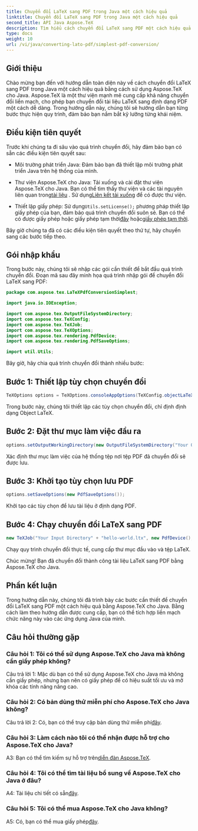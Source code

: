 ```yaml
---
title: Chuyển đổi LaTeX sang PDF trong Java một cách hiệu quả
linktitle: Chuyển đổi LaTeX sang PDF trong Java một cách hiệu quả
second_title: API Java Aspose.TeX
description: Tìm hiểu cách chuyển đổi LaTeX sang PDF một cách hiệu quả bằng Aspose.TeX cho Java. Hãy làm theo hướng dẫn từng bước của chúng tôi để tích hợp liền mạch vào các ứng dụng Java của bạn.
type: docs
weight: 10
url: /vi/java/converting-lato-pdf/simplest-pdf-conversion/
---
```

## Giới thiệu

Chào mừng bạn đến với hướng dẫn toàn diện này về cách chuyển đổi LaTeX sang PDF trong Java một cách hiệu quả bằng cách sử dụng Aspose.TeX cho Java. Aspose.TeX là một thư viện mạnh mẽ cung cấp khả năng chuyển đổi liền mạch, cho phép bạn chuyển đổi tài liệu LaTeX sang định dạng PDF một cách dễ dàng. Trong hướng dẫn này, chúng tôi sẽ hướng dẫn bạn từng bước thực hiện quy trình, đảm bảo bạn nắm bắt kỹ lưỡng từng khái niệm.

## Điều kiện tiên quyết

Trước khi chúng ta đi sâu vào quá trình chuyển đổi, hãy đảm bảo bạn có sẵn các điều kiện tiên quyết sau:

- Môi trường phát triển Java: Đảm bảo bạn đã thiết lập môi trường phát triển Java trên hệ thống của mình.

-  Thư viện Aspose.TeX cho Java: Tải xuống và cài đặt thư viện Aspose.TeX cho Java. Bạn có thể tìm thấy thư viện và các tài nguyên liên quan trong[tài liệu](https://reference.aspose.com/tex/java/) . Sử dụng[Liên kết tải xuống](https://releases.aspose.com/tex/java/) để có được thư viện.

-  Thiết lập giấy phép: Sử dụng`Utils.setLicense();` phương pháp thiết lập giấy phép của bạn, đảm bảo quá trình chuyển đổi suôn sẻ. Bạn có thể có được giấy phép hoặc giấy phép tạm thời[đây](https://purchase.aspose.com/buy) hoặc[giấy phép tạm thời](https://purchase.aspose.com/temporary-license/).

Bây giờ chúng ta đã có các điều kiện tiên quyết theo thứ tự, hãy chuyển sang các bước tiếp theo.

## Gói nhập khẩu

Trong bước này, chúng tôi sẽ nhập các gói cần thiết để bắt đầu quá trình chuyển đổi. Đoạn mã sau đây minh họa quá trình nhập gói để chuyển đổi LaTeX sang PDF:

```java
package com.aspose.tex.LaTeXPdfConversionSimplest;

import java.io.IOException;

import com.aspose.tex.OutputFileSystemDirectory;
import com.aspose.tex.TeXConfig;
import com.aspose.tex.TeXJob;
import com.aspose.tex.TeXOptions;
import com.aspose.tex.rendering.PdfDevice;
import com.aspose.tex.rendering.PdfSaveOptions;

import util.Utils;
```

Bây giờ, hãy chia quá trình chuyển đổi thành nhiều bước:

## Bước 1: Thiết lập tùy chọn chuyển đổi

```java
TeXOptions options = TeXOptions.consoleAppOptions(TeXConfig.objectLaTeX());
```

Trong bước này, chúng tôi thiết lập các tùy chọn chuyển đổi, chỉ định định dạng Object LaTeX.

## Bước 2: Đặt thư mục làm việc đầu ra

```java
options.setOutputWorkingDirectory(new OutputFileSystemDirectory("Your Output Directory"));
```

Xác định thư mục làm việc của hệ thống tệp nơi tệp PDF đã chuyển đổi sẽ được lưu.

## Bước 3: Khởi tạo tùy chọn lưu PDF

```java
options.setSaveOptions(new PdfSaveOptions());
```

Khởi tạo các tùy chọn để lưu tài liệu ở định dạng PDF.

## Bước 4: Chạy chuyển đổi LaTeX sang PDF

```java
new TeXJob("Your Input Directory" + "hello-world.ltx", new PdfDevice(), options).run();
```

Chạy quy trình chuyển đổi thực tế, cung cấp thư mục đầu vào và tệp LaTeX.

Chúc mừng! Bạn đã chuyển đổi thành công tài liệu LaTeX sang PDF bằng Aspose.TeX cho Java.

## Phần kết luận

Trong hướng dẫn này, chúng tôi đã trình bày các bước cần thiết để chuyển đổi LaTeX sang PDF một cách hiệu quả bằng Aspose.TeX cho Java. Bằng cách làm theo hướng dẫn được cung cấp, bạn có thể tích hợp liền mạch chức năng này vào các ứng dụng Java của mình.

## Câu hỏi thường gặp

### Câu hỏi 1: Tôi có thể sử dụng Aspose.TeX cho Java mà không cần giấy phép không?

Câu trả lời 1: Mặc dù bạn có thể sử dụng Aspose.TeX cho Java mà không cần giấy phép, nhưng bạn nên có giấy phép để có hiệu suất tối ưu và mở khóa các tính năng nâng cao.

### Câu hỏi 2: Có bản dùng thử miễn phí cho Aspose.TeX cho Java không?

 Câu trả lời 2: Có, bạn có thể truy cập bản dùng thử miễn phí[đây](https://releases.aspose.com/).

### Câu hỏi 3: Làm cách nào tôi có thể nhận được hỗ trợ cho Aspose.TeX cho Java?

 A3: Bạn có thể tìm kiếm sự hỗ trợ trên[diễn đàn Aspose.TeX](https://forum.aspose.com/c/tex/47).

### Câu hỏi 4: Tôi có thể tìm tài liệu bổ sung về Aspose.TeX cho Java ở đâu?

 A4: Tài liệu chi tiết có sẵn[đây](https://reference.aspose.com/tex/java/).

### Câu hỏi 5: Tôi có thể mua Aspose.TeX cho Java không?

 A5: Có, bạn có thể mua giấy phép[đây](https://purchase.aspose.com/buy).

